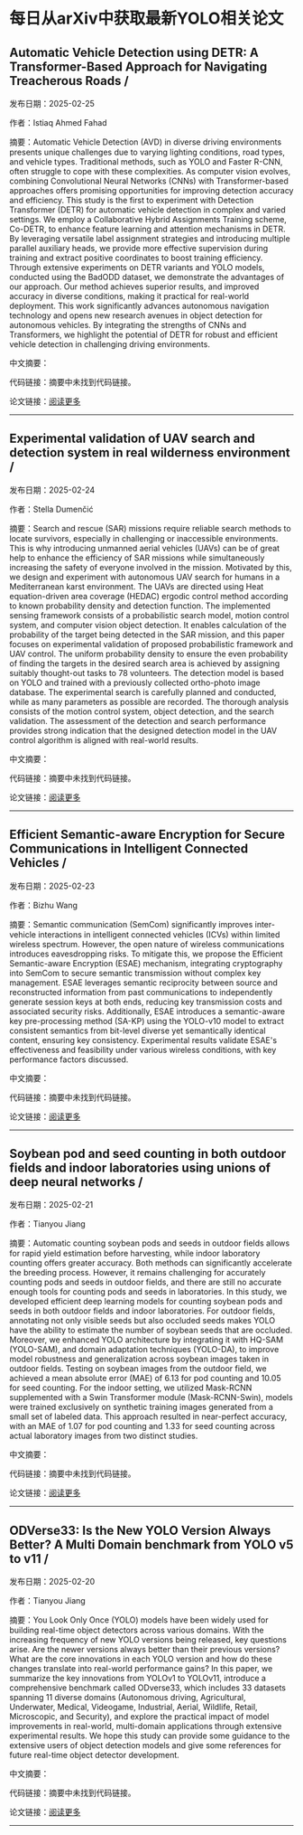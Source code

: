 # 每日从arXiv中获取最新YOLO相关论文


## Automatic Vehicle Detection using DETR: A Transformer\-Based Approach for Navigating Treacherous Roads / 

发布日期：2025-02-25

作者：Istiaq Ahmed Fahad

摘要：Automatic Vehicle Detection \(AVD\) in diverse driving environments presents unique challenges due to varying lighting conditions, road types, and vehicle types. Traditional methods, such as YOLO and Faster R\-CNN, often struggle to cope with these complexities. As computer vision evolves, combining Convolutional Neural Networks \(CNNs\) with Transformer\-based approaches offers promising opportunities for improving detection accuracy and efficiency. This study is the first to experiment with Detection Transformer \(DETR\) for automatic vehicle detection in complex and varied settings. We employ a Collaborative Hybrid Assignments Training scheme, Co\-DETR, to enhance feature learning and attention mechanisms in DETR. By leveraging versatile label assignment strategies and introducing multiple parallel auxiliary heads, we provide more effective supervision during training and extract positive coordinates to boost training efficiency. Through extensive experiments on DETR variants and YOLO models, conducted using the BadODD dataset, we demonstrate the advantages of our approach. Our method achieves superior results, and improved accuracy in diverse conditions, making it practical for real\-world deployment. This work significantly advances autonomous navigation technology and opens new research avenues in object detection for autonomous vehicles. By integrating the strengths of CNNs and Transformers, we highlight the potential of DETR for robust and efficient vehicle detection in challenging driving environments.

中文摘要：


代码链接：摘要中未找到代码链接。

论文链接：[阅读更多](http://arxiv.org/abs/2502.17843v1)

---


## Experimental validation of UAV search and detection system in real wilderness environment / 

发布日期：2025-02-24

作者：Stella Dumenčić

摘要：Search and rescue \(SAR\) missions require reliable search methods to locate survivors, especially in challenging or inaccessible environments. This is why introducing unmanned aerial vehicles \(UAVs\) can be of great help to enhance the efficiency of SAR missions while simultaneously increasing the safety of everyone involved in the mission. Motivated by this, we design and experiment with autonomous UAV search for humans in a Mediterranean karst environment. The UAVs are directed using Heat equation\-driven area coverage \(HEDAC\) ergodic control method according to known probability density and detection function. The implemented sensing framework consists of a probabilistic search model, motion control system, and computer vision object detection. It enables calculation of the probability of the target being detected in the SAR mission, and this paper focuses on experimental validation of proposed probabilistic framework and UAV control. The uniform probability density to ensure the even probability of finding the targets in the desired search area is achieved by assigning suitably thought\-out tasks to 78 volunteers. The detection model is based on YOLO and trained with a previously collected ortho\-photo image database. The experimental search is carefully planned and conducted, while as many parameters as possible are recorded. The thorough analysis consists of the motion control system, object detection, and the search validation. The assessment of the detection and search performance provides strong indication that the designed detection model in the UAV control algorithm is aligned with real\-world results.

中文摘要：


代码链接：摘要中未找到代码链接。

论文链接：[阅读更多](http://arxiv.org/abs/2502.17372v1)

---


## Efficient Semantic\-aware Encryption for Secure Communications in Intelligent Connected Vehicles / 

发布日期：2025-02-23

作者：Bizhu Wang

摘要：Semantic communication \(SemCom\) significantly improves inter\-vehicle interactions in intelligent connected vehicles \(ICVs\) within limited wireless spectrum. However, the open nature of wireless communications introduces eavesdropping risks. To mitigate this, we propose the Efficient Semantic\-aware Encryption \(ESAE\) mechanism, integrating cryptography into SemCom to secure semantic transmission without complex key management. ESAE leverages semantic reciprocity between source and reconstructed information from past communications to independently generate session keys at both ends, reducing key transmission costs and associated security risks. Additionally, ESAE introduces a semantic\-aware key pre\-processing method \(SA\-KP\) using the YOLO\-v10 model to extract consistent semantics from bit\-level diverse yet semantically identical content, ensuring key consistency. Experimental results validate ESAE's effectiveness and feasibility under various wireless conditions, with key performance factors discussed.

中文摘要：


代码链接：摘要中未找到代码链接。

论文链接：[阅读更多](http://arxiv.org/abs/2502.16400v1)

---


## Soybean pod and seed counting in both outdoor fields and indoor laboratories using unions of deep neural networks / 

发布日期：2025-02-21

作者：Tianyou Jiang

摘要：Automatic counting soybean pods and seeds in outdoor fields allows for rapid yield estimation before harvesting, while indoor laboratory counting offers greater accuracy. Both methods can significantly accelerate the breeding process. However, it remains challenging for accurately counting pods and seeds in outdoor fields, and there are still no accurate enough tools for counting pods and seeds in laboratories. In this study, we developed efficient deep learning models for counting soybean pods and seeds in both outdoor fields and indoor laboratories. For outdoor fields, annotating not only visible seeds but also occluded seeds makes YOLO have the ability to estimate the number of soybean seeds that are occluded. Moreover, we enhanced YOLO architecture by integrating it with HQ\-SAM \(YOLO\-SAM\), and domain adaptation techniques \(YOLO\-DA\), to improve model robustness and generalization across soybean images taken in outdoor fields. Testing on soybean images from the outdoor field, we achieved a mean absolute error \(MAE\) of 6.13 for pod counting and 10.05 for seed counting. For the indoor setting, we utilized Mask\-RCNN supplemented with a Swin Transformer module \(Mask\-RCNN\-Swin\), models were trained exclusively on synthetic training images generated from a small set of labeled data. This approach resulted in near\-perfect accuracy, with an MAE of 1.07 for pod counting and 1.33 for seed counting across actual laboratory images from two distinct studies.

中文摘要：


代码链接：摘要中未找到代码链接。

论文链接：[阅读更多](http://arxiv.org/abs/2502.15286v1)

---


## ODVerse33: Is the New YOLO Version Always Better? A Multi Domain benchmark from YOLO v5 to v11 / 

发布日期：2025-02-20

作者：Tianyou Jiang

摘要：You Look Only Once \(YOLO\) models have been widely used for building real\-time object detectors across various domains. With the increasing frequency of new YOLO versions being released, key questions arise. Are the newer versions always better than their previous versions? What are the core innovations in each YOLO version and how do these changes translate into real\-world performance gains? In this paper, we summarize the key innovations from YOLOv1 to YOLOv11, introduce a comprehensive benchmark called ODverse33, which includes 33 datasets spanning 11 diverse domains \(Autonomous driving, Agricultural, Underwater, Medical, Videogame, Industrial, Aerial, Wildlife, Retail, Microscopic, and Security\), and explore the practical impact of model improvements in real\-world, multi\-domain applications through extensive experimental results. We hope this study can provide some guidance to the extensive users of object detection models and give some references for future real\-time object detector development.

中文摘要：


代码链接：摘要中未找到代码链接。

论文链接：[阅读更多](http://arxiv.org/abs/2502.14314v1)

---

